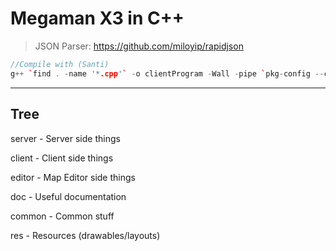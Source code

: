 # Megaman X3 in C++

> JSON Parser: https://github.com/miloyip/rapidjson

```C++
//Compile with (Santi)
g++ `find . -name '*.cpp'` -o clientProgram -Wall -pipe `pkg-config --cflags --libs gtkmm-3.0`
```

-----------------------------
Tree
-----------------------------

server - Server side things

client - Client side things

editor - Map Editor side things

doc - Useful documentation

common - Common stuff

res - Resources (drawables/layouts)
